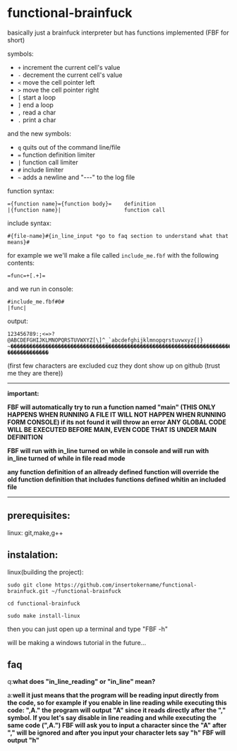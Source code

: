# functional-brainfuck

basically just a brainfuck interpreter but has functions implemented (FBF for short)

symbols:

- `+` increment the current cell's value
- `-` decrement the current cell's value
- `<` move the cell pointer left
- `>` move the cell pointer right
- `[` start a loop
- `]` end a loop
- `,` read a char
- `.` print a char

and the new symbols:

- `q` quits out of the command line/file
- `=` function definition limiter
- `|` function call limiter
- `#` include limiter
- `~` adds a newline and "---" to the log file

function syntax:

    ={function name}={function body}=    definition
    |{function name}|                    function call

include syntax:

    #{file-name}#{in_line_input *go to faq section to understand what that means}#

for example we we'll make a file called `include_me.fbf` with the following contents:

    =func=+[.+]=

and we run in console:

    #include_me.fbf#0#
    |func|

output:

    123456789:;<=>?@ABCDEFGHIJKLMNOPQRSTUVWXYZ[\]^_`abcdefghijklmnopqrstuvwxyz{|}   ~�������������������������������������������������������������������������������������������������������������������   �������������

(first few characters are excluded cuz they dont show up on github (trust me they are there))

---

**important:**

**FBF will automatically try to run a function named "main" (THIS ONLY HAPPENS WHEN RUNNING A FILE IT WILL NOT HAPPEN WHEN RUNNING FORM CONSOLE) if its not found it will throw an error ANY GLOBAL CODE WILL BE EXECUTED BEFORE MAIN, EVEN CODE THAT IS UNDER MAIN DEFINITION**

**FBF will run with in_line turned on while in console and will run with in_line turned of while in file read mode**

**any function definition of an allready defined function will override the old function definition that includes functions defined whitin an included file**

---

## prerequisites:

linux: git,make,g++

## instalation:

linux(building the project):

    sudo git clone https://github.com/insertokername/functional-brainfuck.git ~/functional-brainfuck

    cd functional-brainfuck

    sudo make install-linux

then you can just open up a terminal and type "FBF -h"

will be making a windows tutorial in the future...

## faq

q:**what does "in_line_reading" or "in_line" mean?**

a:**well it just means that the program will be reading input directly from the code, so for example if you enable in line reading while executing this code: ",A." the program will output "A" since it reads directly after the "," symbol. If you let's say disable in line reading and while executing the same code (",A.") FBF will ask you to input a character since the "A" after "," will be ignored and after you input your character lets say "h" FBF will output "h"**
